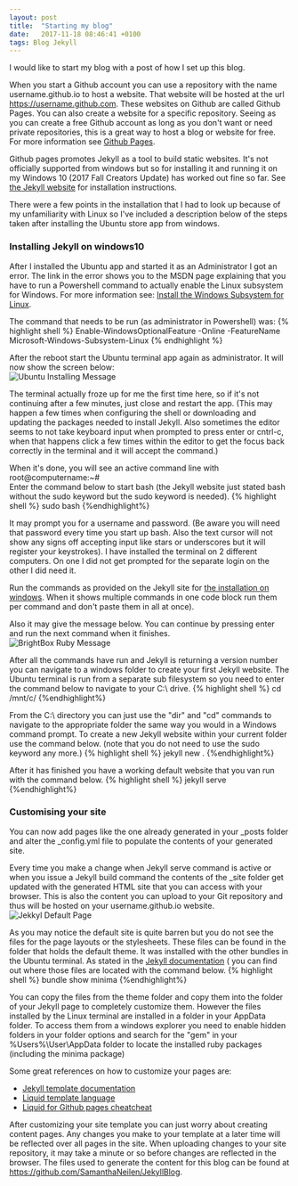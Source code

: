 ```yaml
---
layout: post
title:  "Starting my blog"
date:   2017-11-18 08:46:41 +0100
tags: Blog Jekyll
---
```

<p>
	I would like to start my blog with a post of how I set up this blog. 
<p>
<p>
	When you start a Github account you can use a repository with the name username.github.io to host a website. That website will be hosted at the url <a href="#">https://username.github.com</a>. These websites on Github are called Github Pages. You can also create a website for a specific repository. Seeing as you can create a free Github account as long as you don't want or need private repositories, this is a great way to host a blog or website for free. For more information see <a href="https://pages.github.com/" target="_blank">Github Pages</a>. 
</p>
<p>
	Github pages promotes Jekyll as a tool to build static websites. It's not officially supported from windows but so for installing it and running it on my Windows 10 (2017 Fall Creators Update) has worked out fine so far.
	See <a href="https://jekyllrb.com/" target="_blank">the Jekyll website</a> for installation instructions.
</p>
<p>
There were a few points in the installation that I had to look up because of my unfamiliarity with Linux so I've included a description below of the steps taken after installing the Ubuntu store app from windows.
</p>
<h3>Installing Jekyll on windows10</h3>
<p>
After I installed the Ubuntu app and started it as an Administrator I got an error. The link in the error shows you to the MSDN page explaining that you have to run a Powershell command to actually enable the Linux subsystem for Windows.
For more information see: <a href="https://msdn.microsoft.com/en-us/commandline/wsl/install-win10" target="_blank">Install the Windows Subsystem for Linux</a>.
</p>
<p>
The command that needs to be run (as administrator in Powershell) was:
{% highlight shell %}
Enable-WindowsOptionalFeature -Online -FeatureName Microsoft-Windows-Subsystem-Linux
{% endhighlight %}
</p>
<p>
	After the reboot start the Ubuntu terminal app again as administrator. It will now show the screen below:<br/>
	<img src="{{"/assets/images/20171118/UbuntuInstallingMessage.png" | relative_url }}" alt="Ubuntu Installing Message"/>
</p>
<p>
The terminal actually froze up for me the first time here, so if it's not continuing after a few minutes, just close and restart the app. (This may happen a few times when configuring the shell or downloading and updating the packages needed to install Jekyll. Also sometimes the editor seems to not take keyboard input when prompted to press enter or cntrl-c, when that happens click a few times within the editor to get the focus back correctly in the terminal and it will accept the command.)
</p>
<p>
When it's done, you will see an active command line with root@computername:~#<br/>
Enter the command below to start bash (the Jekyll website just stated bash without the sudo keyword but the sudo keyword is needed).
{% highlight shell %}
sudo bash
{%endhighlight%}
</p>
<p>
It may prompt you for a username and password. (Be aware you will need that password every time you start up bash. Also the text cursor will not show any signs off accepting input like stars or underscores but it will register your keystrokes). I have installed the terminal on 2 different computers. On one I did not get prompted for the separate login on the other I did need it.
</p>
<p>
Run the commands as provided on the Jekyll site for <a href="https://jekyllrb.com/docs/windows/" target="_blank">the installation on windows</a>. When it shows multiple commands in one code block run them per command and don't paste them in all at once). 
</p>
<p>
Also it may give the message below. You can continue by pressing enter and run the next command when it finishes. <br/>
<img src="{{"/assets/images/20171118/BrightboxRubyMessage.png" | relative_url }}" alt="BrightBox Ruby Message"/>
</p>
<p>
After all the commands have run and Jekyll is returning a version number you can navigate to a windows folder to create your first Jekyll website. The Ubuntu terminal is run from a separate sub filesystem so you need to enter the command below to navigate to your C:\ drive. 
{% highlight shell %}
cd /mnt/c/
{%endhighlight%}
</p>
<p>
From the C:\ directory you can just use the "dir" and "cd" commands to navigate to the appropriate folder the same way you would in a Windows command prompt. To create a new Jekyll website within your current folder use the command below. (note that you do not need to use the sudo keyword any more.)
{% highlight shell %}
jekyll new .
{%endhighlight%}
</p>
<p>
After it has finished you have a working default website that you van run with the command below.
{% highlight shell %}
jekyll serve
{%endhighlight%}
</p>
<h3>Customising your site</h3>
<p>
You can now add pages like the one already generated in your _posts folder and alter the _config.yml file to populate the contents of your generated site.
</p>
<p>
Every time you make a change when Jekyll serve command is active or when you issue a Jekyll build command the contents of the _site folder get updated with the generated HTML site that you can access with your browser. This is also the content you can upload to your Git repository and thus will be hosted on your username.github.io website.<br/>
<img src="{{"/assets/images/20171118/JekyllDefaultPage.png" | relative_url }}" alt="Jekkyl Default Page"/>
</p>
<p>
As you may notice the default site is quite barren but you do not see the files for the page layouts or the stylesheets. These files can be found in the folder that holds the default theme. It was installed with the other bundles in the Ubuntu terminal. As stated in the <a href="https://jekyllrb.com/docs/structure/">Jekyll documentation</a> ( you can find out where those files are located with the command below.
{% highlight shell %}
bundle show minima
{%endhighlight%}
</p>
<p>
You can copy the files from the theme folder and copy them into the folder of your Jekyll page to completely customize them. However the files installed by the Linux terminal are installed in a folder in your AppData folder. To access them from a windows explorer you need to enable hidden folders in your folder options and search for the "gem" in your %Users%\User\AppData folder to locate the installed ruby packages (including the minima package)
</p>
<p>
Some great references on how to customize your pages are:
<ul>
	<li>
	<a href="https://jekyllrb.com/docs/templates/" target="_blank">Jekyll template documentation</a>
	</li>
	<li>
	<a href="https://shopify.github.io/liquid/" target="_blank">Liquid template language</a>
	</li>
	<li>
	<a href="https://gist.github.com/smutnyleszek/9803727" target="_blank">Liquid for Github pages cheatcheat</a> 
	</li>
</ul>
</p>
<p>
After customizing your site template you can just worry about creating content pages. Any changes you make to your template at a later time will be reflected over all pages in the site. When uploading changes to your site repository, it may take a minute or so before changes are reflected in the browser.
The files used to generate the content for this blog can be found at <a href="https://github.com/SamanthaNeilen/JekyllBlog" target="_blank">https://github.com/SamanthaNeilen/JekyllBlog</a>.
</p>